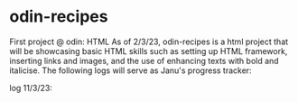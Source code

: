 # odin-recipes
First project @ odin: HTML
As of 2/3/23, odin-recipes is a html project that will be showcasing basic HTML skills such as setting up HTML framework, inserting links and images, and the use of enhancing texts with bold and italicise. The following logs will serve as Janu's progress tracker:

log 11/3/23:
